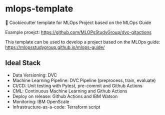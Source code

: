 # mlops-template
🍪 Cookiecutter template for MLOps Project based on the MLOps Guide

Example proejct: https://github.com/MLOPsStudyGroup/dvc-gitactions

This template can be used to develop a project based on the MLOps guide: https://mlopsstudygroup.github.io/mlops-guide/

## Ideal  Stack
- Data Versioning: DVC
- Machine Learning Pipeline: DVC Pipeline (preprocess, train, evaluate)
- CI/CD: Unit testing with Pytest, pre-commit and Github Actions
- CML: Continuous Machine Learning and Github Actions
- Deploy on release: Github Actions and IBM Watson
- Monitoring: IBM OpenScale
- Infrastructure-as-a-code: Terraform script
